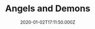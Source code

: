 ---
title: "Angels and Demons"
year: 2009
date: 2020-01-02T17:11:50.000Z
permalink: /almanac/movies/2020-01-02-angels-and-demons/index.html
rating: 3
tmdbid: 13448
---